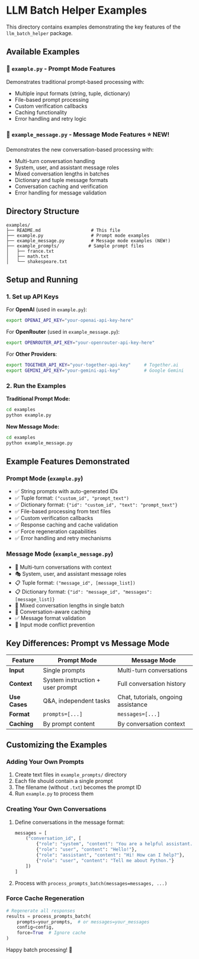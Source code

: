 # LLM Batch Helper Examples

This directory contains examples demonstrating the key features of the `llm_batch_helper` package.

## Available Examples

### 📝 `example.py` - Prompt Mode Features
Demonstrates traditional prompt-based processing with:
- Multiple input formats (string, tuple, dictionary)
- File-based prompt processing
- Custom verification callbacks
- Caching functionality
- Error handling and retry logic

### 💬 `example_message.py` - Message Mode Features ⭐ NEW!
Demonstrates the new conversation-based processing with:
- Multi-turn conversation handling
- System, user, and assistant message roles
- Mixed conversation lengths in batches
- Dictionary and tuple message formats
- Conversation caching and verification
- Error handling for message validation

## Directory Structure

```
examples/
├── README.md                   # This file
├── example.py                  # Prompt mode examples
├── example_message.py          # Message mode examples (NEW!)
├── example_prompts/           # Sample prompt files
│   ├── france.txt
│   ├── math.txt
│   └── shakespeare.txt
```

## Setup and Running

### 1. Set up API Keys

For **OpenAI** (used in `example.py`):
```bash
export OPENAI_API_KEY="your-openai-api-key-here"
```

For **OpenRouter** (used in `example_message.py`):
```bash
export OPENROUTER_API_KEY="your-openrouter-api-key-here"
```

For **Other Providers**:
```bash
export TOGETHER_API_KEY="your-together-api-key"     # Together.ai
export GEMINI_API_KEY="your-gemini-api-key"         # Google Gemini
```

### 2. Run the Examples

**Traditional Prompt Mode:**
```bash
cd examples
python example.py
```

**New Message Mode:**
```bash
cd examples  
python example_message.py
```

## Example Features Demonstrated

### Prompt Mode (`example.py`)
- ✅ String prompts with auto-generated IDs
- ✅ Tuple format: `("custom_id", "prompt_text")`
- ✅ Dictionary format: `{"id": "custom_id", "text": "prompt_text"}`
- ✅ File-based processing from text files
- ✅ Custom verification callbacks
- ✅ Response caching and cache validation
- ✅ Force regeneration capabilities
- ✅ Error handling and retry mechanisms

### Message Mode (`example_message.py`)
- 💬 Multi-turn conversations with context
- 🎭 System, user, and assistant message roles
- 📋 Tuple format: `("message_id", [message_list])`
- 📋 Dictionary format: `{"id": "message_id", "messages": [message_list]}`
- 🔄 Mixed conversation lengths in single batch
- 💾 Conversation-aware caching
- ✅ Message format validation
- 🚫 Input mode conflict prevention

## Key Differences: Prompt vs Message Mode

| Feature | Prompt Mode | Message Mode |
|---------|-------------|--------------|
| **Input** | Single prompts | Multi-turn conversations |
| **Context** | System instruction + user prompt | Full conversation history |
| **Use Cases** | Q&A, independent tasks | Chat, tutorials, ongoing assistance |
| **Format** | `prompts=[...]` | `messages=[...]` |
| **Caching** | By prompt content | By conversation context |

## Customizing the Examples

### Adding Your Own Prompts
1. Create text files in `example_prompts/` directory
2. Each file should contain a single prompt
3. The filename (without `.txt`) becomes the prompt ID
4. Run `example.py` to process them

### Creating Your Own Conversations
1. Define conversations in the message format:
   ```python
   messages = [
       ("conversation_id", [
           {"role": "system", "content": "You are a helpful assistant."},
           {"role": "user", "content": "Hello!"},
           {"role": "assistant", "content": "Hi! How can I help?"},
           {"role": "user", "content": "Tell me about Python."}
       ])
   ]
   ```
2. Process with `process_prompts_batch(messages=messages, ...)`

### Force Cache Regeneration
```python
# Regenerate all responses
results = process_prompts_batch(
    prompts=your_prompts,  # or messages=your_messages
    config=config,
    force=True  # Ignore cache
)
```



Happy batch processing! 🚀 
